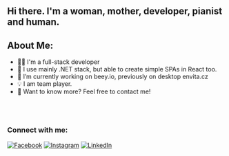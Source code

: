 ## Hi there. I'm a woman, mother, developer, pianist and human.
## About Me:
- 👨‍💻 I'm a full-stack developer
- 🌱 I use mainly .NET stack, but able to create simple SPAs in React too.
- 🔭 I’m currently working on beey.io, previously on desktop envita.cz
- 💡 I am team player.
- 💬 Want to know more? Feel free to contact me!
<br />
<br />

### Connect with me: 
[![Facebook](https://img.shields.io/badge/Facebook-%231877F2.svg?logo=Facebook&logoColor=white)](https://facebook.com/darbie.cz) 
[![Instagram](https://img.shields.io/badge/Instagram-%23E4405F.svg?logo=Instagram&logoColor=white)](https://www.instagram.com/darbie.cz) 
[![LinkedIn](https://img.shields.io/badge/LinkedIn-%230077B5.svg?logo=linkedin&logoColor=white)](https://www.linkedin.com/in/hubnerova) 
<br />
<br />
